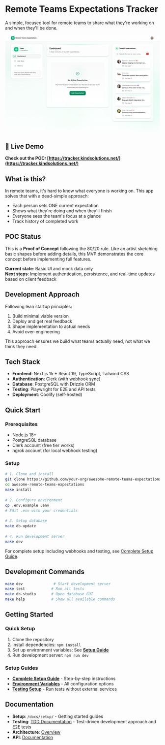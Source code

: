 # Remote Teams Expectations Tracker

A simple, focused tool for remote teams to share what they're working on and when they'll be done.

![Remote Teams Expectations - Welcome Page](preview/welcome-page.png)

## 🚀 Live Demo

**Check out the POC: [https://tracker.kindsolutions.net/](https://tracker.kindsolutions.net/)**

## What is this?

In remote teams, it's hard to know what everyone is working on. This app solves that with a dead-simple approach:
- Each person sets ONE current expectation
- Shows what they're doing and when they'll finish
- Everyone sees the team's focus at a glance
- Track history of completed work

## POC Status

This is a **Proof of Concept** following the 80/20 rule. Like an artist sketching basic shapes before adding details, this MVP demonstrates the core concept before implementing full features.

**Current state**: Basic UI and mock data only  
**Next steps**: Implement authentication, persistence, and real-time updates based on client feedback

## Development Approach

Following lean startup principles:
1. Build minimal viable version
2. Deploy and get real feedback
3. Shape implementation to actual needs
4. Avoid over-engineering

This approach ensures we build what teams actually need, not what we think they need.

## Tech Stack

- **Frontend**: Next.js 15 + React 19, TypeScript, Tailwind CSS
- **Authentication**: Clerk (with webhook sync)
- **Database**: PostgreSQL with Drizzle ORM
- **Testing**: Playwright for E2E and API tests
- **Deployment**: Coolify (self-hosted)

## Quick Start

### Prerequisites
- Node.js 18+
- PostgreSQL database
- Clerk account (free tier works)
- ngrok account (for local webhook testing)

### Setup
```bash
# 1. Clone and install
git clone https://github.com/your-org/awesome-remote-teams-expectations.git
cd awesome-remote-teams-expectations
make install

# 2. Configure environment
cp .env.example .env
# Edit .env with your credentials

# 3. Setup database
make db-update

# 4. Run development server
make dev
```

For complete setup including webhooks and testing, see [Complete Setup Guide](docs/setup/complete-setup-guide.md).

## Development Commands

```bash
make dev              # Start development server
make test            # Run all tests
make db-studio       # Open database GUI
make help            # Show all available commands
```

## Getting Started

### Quick Setup
1. Clone the repository
2. Install dependencies: `npm install`
3. Set up environment variables: See **[Setup Guide](./docs/setup/README.md)**
4. Run development server: `npm run dev`

### Setup Guides
- **[Complete Setup Guide](./docs/setup/README.md)** - Step-by-step instructions
- **[Environment Variables](./docs/setup/env-variables.md)** - All configuration options
- **[Testing Setup](./docs/setup/testing.md)** - Run tests without external services

## Documentation

- **Setup**: `/docs/setup/` - Getting started guides
- **Testing**: [TDD Documentation](docs/testing/docmap.md) - Test-driven development approach and E2E tests
- **Architecture**: [Overview](docs/entrypoint.md)
- **API**: [Documentation](docs/backend/docmap.md)
